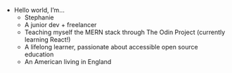 - Hello world, I’m…
  - Stephanie
  - A junior dev + freelancer
  - Teaching myself the MERN stack through The Odin Project (currently learning React!)
  - A lifelong learner, passionate about accessible open source education
  - An American living in England
